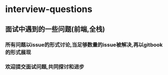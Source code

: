 # interview-questions
## 面试中遇到的一些问题(前端,全栈)
### 所有问题以issue的形式讨论,当足够数量的issue被解决,再以gitbook的形式展现 
### 欢迎提交面试问题,共同探讨和进步
